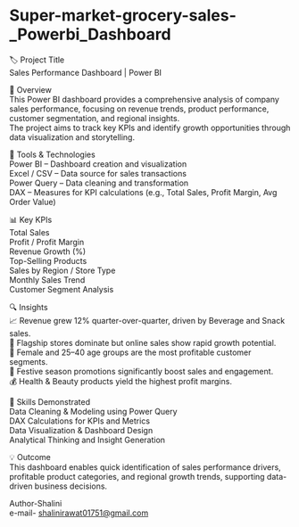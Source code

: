 # Super-market-grocery-sales-_Powerbi_Dashboard

🏷️ Project Title
<br>
Sales Performance Dashboard | Power BI

📘 Overview
<br>
This Power BI dashboard provides a comprehensive analysis of company sales performance, focusing on revenue trends, product performance, customer segmentation, and regional insights.
<br>
The project aims to track key KPIs and identify growth opportunities through data visualization and storytelling.


🧰 Tools & Technologies
<br>
Power BI – Dashboard creation and visualization
<br>
Excel / CSV – Data source for sales transactions
<br>
Power Query – Data cleaning and transformation
<br>
DAX – Measures for KPI calculations (e.g., Total Sales, Profit Margin, Avg Order Value)

📊 Key KPIs
<br>
Total Sales
<br>
Profit / Profit Margin
<br>
Revenue Growth (%)
<br>
Top-Selling Products
<br>
Sales by Region / Store Type
<br>
Monthly Sales Trend
<br>
Customer Segment Analysis

🔍 Insights
<br>
📈 Revenue grew 12% quarter-over-quarter, driven by Beverage and Snack sales.
<br>
🛒 Flagship stores dominate but online sales show rapid growth potential.
<br>
👩 Female and 25–40 age groups are the most profitable customer segments.
<br>
🎉 Festive season promotions significantly boost sales and engagement.
<br>
💰 Health & Beauty products yield the highest profit margins.

🧠 Skills Demonstrated
<br>
Data Cleaning & Modeling using Power Query
<br>
DAX Calculations for KPIs and Metrics
<br>
Data Visualization & Dashboard Design
<br>
Analytical Thinking and Insight Generation

💡 Outcome
<br>
This dashboard enables quick identification of sales performance drivers, profitable product categories, and regional growth trends, supporting data-driven business decisions.

Author-Shalini
<br>
e-mail- shalinirawat01751@gmail.com
